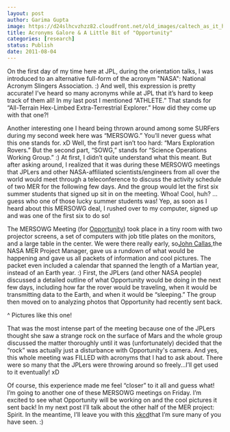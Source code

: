 ```yaml
---
layout: post
author: Garima Gupta
image: https://d24slhcvzhzz82.cloudfront.net/old_images/caltech_as_it_happens/6a0105349b8251970b0154342cb0a7970c.jpg
title: Acronyms Galore & A Little Bit of "Opportunity"
categories: [research]
status: Publish
date: 2011-08-04
---
```



On the first day of my time here at JPL, during the orientation talks, I was introduced to an alternative full-form of the acronym "NASA": National Acronym Slingers Association. :) And well, this expression is pretty accurate! I’ve heard so many acronyms while at JPL that it’s hard to keep track of them all! In my last post I mentioned “ATHLETE.” That stands for “All-Terrain Hex-Limbed Extra-Terrestrial Explorer.” How did they come up with that one?!

Another interesting one I heard being thrown around among some SURFers during my second week here was “MERSOWG.” You’ll never guess what this one stands for. xD Well, the first part isn’t too hard: “Mars Exploration Rovers.” But the second part, “SOWG,” stands for “Science Operations Working Group.” :) At first, I didn’t quite understand what this meant. But after asking around, I realized that it was during these MERSOWG meetings that JPLers and other NASA-affiliated scientists/engineers from all over the world would meet through a teleconference to discuss the activity schedule of two MER for the following few days. And the group would let the first six summer students that signed up sit in on the meeting. Whoa! Cool, huh? …guess who one of those lucky summer students was! Yep, as soon as I heard about this MERSOWG deal, I rushed over to my computer, signed up and was one of the first six to do so!

The MERSOWG Meeting (for [Opportunity](https://en.wikipedia.org/wiki/Opportunity_rover)) took place in a tiny room with two projector screens, a set of computers with job title plates on the monitors, and a large table in the center. We were there really early, so[John Callas](https://www.nasa.gov/mission_pages/mer/070628/callas.html),the NASA MER Project Manager, gave us a rundown of what would be happening and gave us all packets of information and cool pictures. The packet even included a calendar that spanned the length of a Martian year, instead of an Earth year. :) First, the JPLers (and other NASA people) discussed a detailed outline of what Opportunity would be doing in the next few days, including how far the rover would be traveling, when it would be transmitting data to the Earth, and when it would be “sleeping.” The group then moved on to analyzing photos that Opportunity had recently sent back.

^ Pictures like this one!

That was the most intense part of the meeting because one of the JPLers thought she saw a strange rock on the surface of Mars and the whole group discussed the matter thoroughly until it was (unfortunately) decided that the “rock” was actually just a disturbance with Opportunity's camera. And yes, this whole meeting was FILLED with acronyms that I had to ask about. There were so many that the JPLers were throwing around so freely…I’ll get used to it eventually! xD

Of course, this experience made me feel “closer” to it all and guess what! I’m going to another one of these MERSOWG meetings on Friday. I’m excited to see what Opportunity will be working on and the cool pictures it sent back! In my next post I’ll talk about the other half of the MER project: Spirit. In the meantime, I’ll leave you with this [xkcd](https://xkcd.com/695/)that I’m sure many of you have seen. :)

